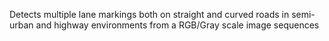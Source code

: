 Detects multiple lane markings both on straight and curved roads in semi-urban and highway environments from a RGB/Gray scale image sequences
